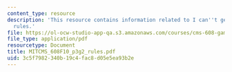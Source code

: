 ```yaml
---
content_type: resource
description: 'This resource contains information related to I can''t get no satisfaction:
  rules.'
file: https://ol-ocw-studio-app-qa.s3.amazonaws.com/courses/cms-608-game-design-fall-2010/3c5f7982340b19c4fac8d05e5ea93b2e_MITCMS_608F10_p3g2_rules.pdf
file_type: application/pdf
resourcetype: Document
title: MITCMS_608F10_p3g2_rules.pdf
uid: 3c5f7982-340b-19c4-fac8-d05e5ea93b2e
---
```

